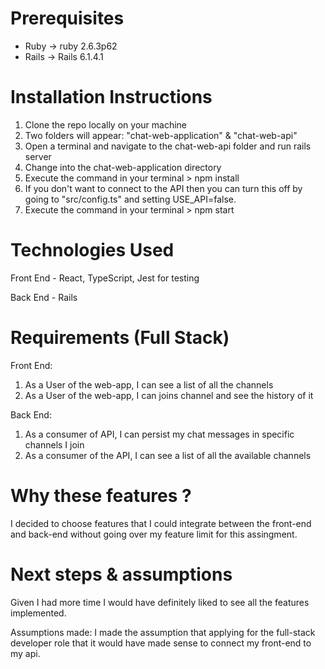 
# Prerequisites
 - Ruby -> ruby 2.6.3p62
 - Rails -> Rails 6.1.4.1
 

# Installation Instructions

1. Clone the repo locally on your machine
2. Two folders will appear: "chat-web-application" & "chat-web-api"
3. Open a terminal and navigate to the chat-web-api folder and run rails server
4. Change into the chat-web-application directory
5. Execute the command in your terminal > npm install
6. If you don't want to connect to the API then you can turn this off by going to "src/config.ts" and setting USE_API=false.
7. Execute the command in your terminal > npm start


# Technologies Used

Front End - React, TypeScript, Jest for testing

Back End - Rails


# Requirements (Full Stack)
Front End:

1. As a User of the web-app, I can see a list of all the channels 
2. As a User of the web-app, I can joins channel and see the history of it

Back End:

1. As a consumer of API, I can persist my chat messages in specific channels I join
2. As a consumer of the API, I can see a list of all the available channels


# Why these features ?

I decided to choose features that I could integrate between the front-end and back-end without going over my feature limit for this assingment.

# Next steps & assumptions

Given I had more time I would have definitely liked to see all the features implemented. 

Assumptions made: I made the assumption that applying for the full-stack developer role that it would have made sense to connect my front-end to my api. 
